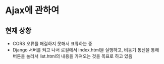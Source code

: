 # Ajax에 관하여

## 현재 상황
- CORS 오류를 해결하지 못해서 표류하는 중
- Django 서버를 켜고 나서 로컬에서 index.html을 실행하고, 비동기 통신을 통해 버튼을 눌러서 list.html의 내용을 가져오는 것을 목표로 하고 있음
